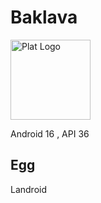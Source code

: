 # Baklava

<img alt="Plat Logo" height="128" src="https://developer.android.com/images/home/android-16-animated-icon.gif"/>

Android 16 , API 36

## Egg

Landroid
